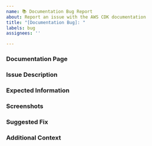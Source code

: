 ```yaml
---
name: 📚 Documentation Bug Report
about: Report an issue with the AWS CDK documentation
title: "[Documentation Bug]: "
labels: bug
assignees: ''

---
```


### Documentation Page
<!-- Add a link to the affected documentation page -->

### Issue Description
<!-- Clearly describe what's incorrect, unclear, or missing in the documentation -->

### Expected Information
<!-- Describe what you expected to find or how you expected the documentation to be structured -->

### Screenshots
<!-- If applicable, add screenshots to help explain the issue -->

### Suggested Fix
<!-- If you have a specific suggestion for how to fix the issue, please describe it here -->

### Additional Context
<!-- Add any other context about the problem here -->
